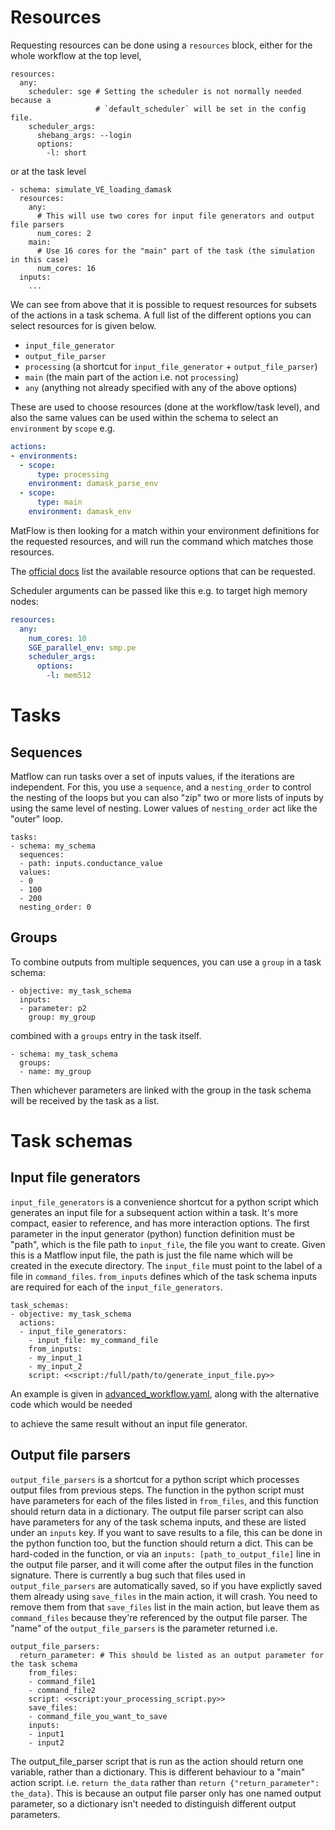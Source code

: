 # Resources

Requesting resources can be done using a `resources` block, either for the whole workflow at the top level,

```
resources:
  any:
    scheduler: sge # Setting the scheduler is not normally needed because a
                   # `default_scheduler` will be set in the config file.
    scheduler_args:
      shebang_args: --login
      options:
        -l: short
```

or at the task level

```
- schema: simulate_VE_loading_damask
  resources:
    any:
      # This will use two cores for input file generators and output file parsers
      num_cores: 2
    main:
      # Use 16 cores for the "main" part of the task (the simulation in this case)
      num_cores: 16
  inputs:
    ...
```

We can see from above that it is possible to request resources for subsets of the actions
in a task schema. A full list of the different options you can select resources for is given below.

- `input_file_generator`
- `output_file_parser`
- `processing` (a shortcut for `input_file_generator` +  `output_file_parser`)
- `main` (the main part of the action i.e. not `processing`)
- `any` (anything not already specified with any of the above options)

These are used to choose resources (done at the workflow/task level),
and also the same values can be used within the schema to select an `environment`
by `scope` e.g.

```yaml
actions:
- environments:
  - scope:
      type: processing
    environment: damask_parse_env
  - scope:
      type: main
    environment: damask_env
```

MatFlow is then looking for a match within your environment definitions for the requested
resources, and will run the command which matches those resources.

The [official docs](https://docs.matflow.io/stable/reference/_autosummary/matflow.ResourceSpec.html)
list the available resource options that can be requested.

Scheduler arguments can be passed like this e.g. to target high memory nodes:

```yaml
resources:
  any:
    num_cores: 10
    SGE_parallel_env: smp.pe
    scheduler_args:
      options:
        -l: mem512
```

# Tasks

## Sequences

Matflow can run tasks over a set of inputs values, if the iterations are independent.
For this, you use a `sequence`, and a `nesting_order` to control the nesting of the loops
but you can also "zip" two or more lists of inputs by using the same level of nesting.
Lower values of `nesting_order` act like the "outer" loop.

```
tasks:
- schema: my_schema
  sequences:
  - path: inputs.conductance_value
  values:
  - 0
  - 100
  - 200
  nesting_order: 0
```

## Groups

To combine outputs from multiple sequences, you can use a `group` in a task schema:

```
- objective: my_task_schema
  inputs:
  - parameter: p2
    group: my_group
```

combined with a `groups` entry in the task itself.

```
- schema: my_task_schema
  groups:
  - name: my_group
```

Then whichever parameters are linked with the group in the task schema will be received by the task as a list.

# Task schemas

## Input file generators

`input_file_generators` is a convenience shortcut for a python script which generates an input file
for a subsequent action within a task. It's more compact, easier to reference, and has more interaction options.
The first parameter in the input generator (python) function definition must be "path",
which is the file path to `input_file`, the file you want to create.
Given this is a Matflow input file, the path is just the file name which will be created in the
execute directory.
The `input_file` must point to the label of a file in `command_files`.
`from_inputs` defines which of the task schema inputs are required for each of the `input_file_generators`.

```
task_schemas:
- objective: my_task_schema
  actions:
  - input_file_generators:
    - input_file: my_command_file
    from_inputs:
    - my_input_1
    - my_input_2
    script: <<script:/full/path/to/generate_input_file.py>>
```

An example is given in [advanced_workflow.yaml](advanced_workflow.yaml), along with the alternative code which would be needed

to achieve the same result without an input file generator.

## Output file parsers

`output_file_parsers` is a shortcut for a python script which processes output files
from previous steps.
The function in the python script must have parameters for each of the files listed
in `from_files`, and this function should return data in a dictionary.
The output file parser script can also have parameters for any of the task schema inputs,
and these are listed under an `inputs` key.
If you want to save results to a file, this can be done in the python function too,
but the function should return a dict. This can be hard-coded in the function,
or via an `inputs: [path_to_output_file]` line in the output file parser,
and it will come after the output files in the function signature.
There is currently a bug such that files used in `output_file_parsers` are
automatically saved, so if you have explictly saved them already using `save_files` in
the main action, it will crash. You need to remove them from that `save_files` list in
the main action, but leave them as `command_files` because they're referenced by the
output file parser.
The "name" of the `output_file_parsers` is the parameter returned i.e.

```
output_file_parsers:
  return_parameter: # This should be listed as an output parameter for the task schema
    from_files:
    - command_file1
    - command_file2
    script: <<script:your_processing_script.py>>
    save_files:
    - command_file_you_want_to_save
    inputs:
    - input1
    - input2
```

The output_file_parser script that is run as the action should return one variable,
rather than a dictionary. This is different behaviour to
a "main" action script.
i.e. `return the_data` rather than `return {"return_parameter": the_data}`.
This is because an output file parser only has one named output parameter,
so a dictionary isn't needed to distinguish different output parameters.
